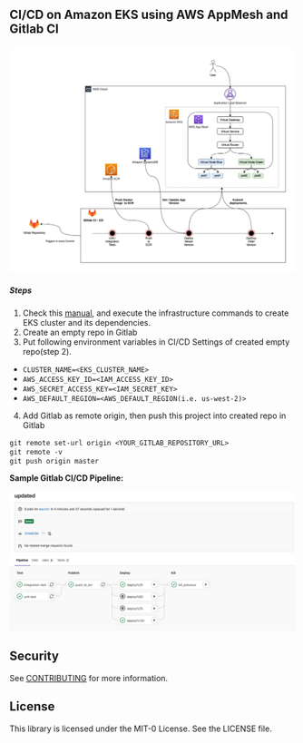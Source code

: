 ## CI/CD on Amazon EKS using AWS AppMesh and Gitlab CI
![EKS AppMesh Gitlab CI/CD](images/appmesh-eks-gitlab-cicd.jpg)


##### Steps
1. Check this [manual](infra/README.md), and execute the infrastructure commands to create EKS cluster and its dependencies.
2. Create an empty repo in Gitlab
3. Put following environment variables in CI/CD Settings of created empty repo(step 2).

- `CLUSTER_NAME=<EKS_CLUSTER_NAME>`
- `AWS_ACCESS_KEY_ID=<IAM_ACCESS_KEY_ID>`
- `AWS_SECRET_ACCESS_KEY=<IAM_SECRET_KEY>`
- `AWS_DEFAULT_REGION=<AWS_DEFAULT_REGION(i.e. us-west-2)>`
  
4. Add Gitlab as remote origin, then push this project into created repo in Gitlab 
```
git remote set-url origin <YOUR_GITLAB_REPOSITORY_URL>
git remote -v
git push origin master
```

**Sample Gitlab CI/CD Pipeline:**

![EKS AppMesh Gitlab CI/CD Pipeline](images/eks-appmesh-gitlabci-pipeline.png)


## Security

See [CONTRIBUTING](CONTRIBUTING.md#security-issue-notifications) for more information.

## License

This library is licensed under the MIT-0 License. See the LICENSE file.

